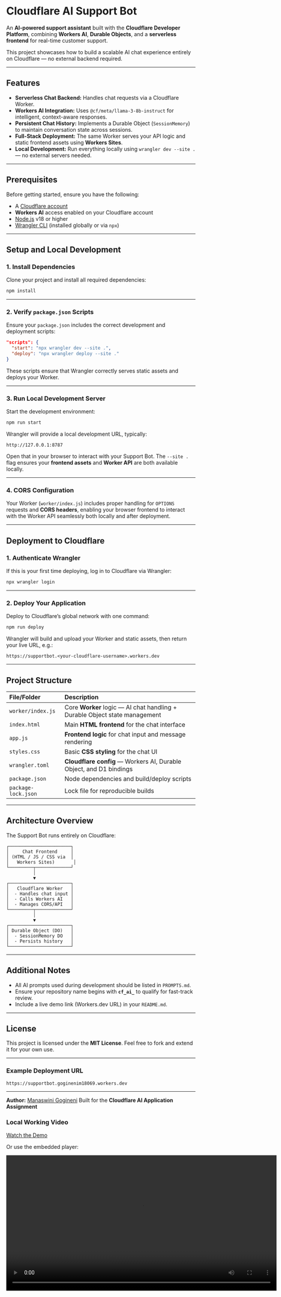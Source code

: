 
# Cloudflare AI Support Bot

An **AI-powered support assistant** built with the **Cloudflare Developer Platform**, combining **Workers AI**, **Durable Objects**, and a **serverless frontend** for real-time customer support.

This project showcases how to build a scalable AI chat experience entirely on Cloudflare — no external backend required.

---

## Features

- **Serverless Chat Backend:** Handles chat requests via a Cloudflare Worker.
- **Workers AI Integration:** Uses `@cf/meta/llama-3-8b-instruct` for intelligent, context-aware responses.
- **Persistent Chat History:** Implements a Durable Object (`SessionMemory`) to maintain conversation state across sessions.
- **Full-Stack Deployment:** The same Worker serves your API logic and static frontend assets using **Workers Sites**.
- **Local Development:** Run everything locally using `wrangler dev --site .` — no external servers needed.

---

## Prerequisites

Before getting started, ensure you have the following:

- A [Cloudflare account](https://dash.cloudflare.com/sign-up)
- **Workers AI** access enabled on your Cloudflare account
- [Node.js](https://nodejs.org/en/) v18 or higher
- [Wrangler CLI](https://developers.cloudflare.com/workers/wrangler/install/) (installed globally or via `npx`)

---

## Setup and Local Development

### 1. Install Dependencies

Clone your project and install all required dependencies:

```bash
npm install
````

---

### 2. Verify `package.json` Scripts

Ensure your `package.json` includes the correct development and deployment scripts:

```json
"scripts": {
  "start": "npx wrangler dev --site .",
  "deploy": "npx wrangler deploy --site ."
}
```

These scripts ensure that Wrangler correctly serves static assets and deploys your Worker.

---

### 3. Run Local Development Server

Start the development environment:

```bash
npm run start
```

Wrangler will provide a local development URL, typically:

```
http://127.0.0.1:8787
```

Open that in your browser to interact with your Support Bot.
The `--site .` flag ensures your **frontend assets** and **Worker API** are both available locally.

---

### 4. CORS Configuration

Your Worker (`worker/index.js`) includes proper handling for `OPTIONS` requests and **CORS headers**, enabling your browser frontend to interact with the Worker API seamlessly both locally and after deployment.

---

## Deployment to Cloudflare

### 1. Authenticate Wrangler

If this is your first time deploying, log in to Cloudflare via Wrangler:

```bash
npx wrangler login
```

---

### 2. Deploy Your Application

Deploy to Cloudflare’s global network with one command:

```bash
npm run deploy
```

Wrangler will build and upload your Worker and static assets, then return your live URL, e.g.:

```
https://supportbot.<your-cloudflare-username>.workers.dev
```

---

## Project Structure

| File/Folder         | Description                                                                |
| :------------------ | :------------------------------------------------------------------------- |
| `worker/index.js`   | Core **Worker** logic — AI chat handling + Durable Object state management |
| `index.html`        | Main **HTML frontend** for the chat interface                              |
| `app.js`            | **Frontend logic** for chat input and message rendering                    |
| `styles.css`        | Basic **CSS styling** for the chat UI                                      |
| `wrangler.toml`     | **Cloudflare config** — Workers AI, Durable Object, and D1 bindings        |
| `package.json`      | Node dependencies and build/deploy scripts                                 |
| `package-lock.json` | Lock file for reproducible builds                                          |

---

## Architecture Overview

The Support Bot runs entirely on Cloudflare:

```
┌───────────────────────┐
│     Chat Frontend     │
│ (HTML / JS / CSS via  │
│   Workers Sites)       │
└─────────┬─────────────┘
          │
          ▼
┌───────────────────────┐
│   Cloudflare Worker   │
│  - Handles chat input │
│  - Calls Workers AI   │
│  - Manages CORS/API   │
└─────────┬─────────────┘
          │
          ▼
┌───────────────────────┐
│ Durable Object (DO)   │
│  - SessionMemory DO   │
│  - Persists history   │
└───────────────────────┘
```

---

## Additional Notes

* All AI prompts used during development should be listed in `PROMPTS.md`.
* Ensure your repository name begins with **`cf_ai_`** to qualify for fast-track review.
* Include a live demo link (Workers.dev URL) in your `README.md`.

---

## License

This project is licensed under the **MIT License**.
Feel free to fork and extend it for your own use.

---

### Example Deployment URL

```
https://supportbot.goginenim18069.workers.dev
```

---

**Author:** [Manaswini Gogineni](https://www.linkedin.com/in/manaswini-gogineni/)
Built for the **Cloudflare AI Application Assignment**

### Local Working Video
[Watch the Demo](./CF_running_app.mp4)

Or use the embedded player:

<video width="720" controls>
  <source src="./CF_running_app.mp4" type="video/mp4">
  Your browser does not support the video tag.
</video>
